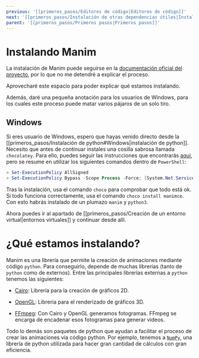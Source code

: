 ```yaml
---
previous: '[[primeros_pasos/Editores de código|Editores de código]]'
next: '[[primeros_pasos/Instalación de otras dependencias útiles|Instalación de otras dependencias útiles]]'
parent: '[[primeros_pasos/Primeros pasos|Primeros pasos]]'
---
```

# Instalando Manim

La instalación de Manim puede seguirse en la [documentación oficial del proyecto](https://docs.manim.community/en/stable/installation.html), por lo que no me detendré a explicar el proceso.

  

Aprovecharé este espacio para poder explicar qué estamos instalando.

  

Además, daré una pequeña anotación para los usuarios de Windows, para los cuales este proceso puede matar varios pájaros de un solo tiro.

  

## Windows

  

Si eres usuario de Windows, espero que hayas venido directo desde la [[primeros_pasos/Instalación de python#Windows|instalación de python]]. Necesito que antes de continuar instales una cosilla sabrosa llamada `chocolatey`. Para ello, puedes seguir las instrucciones que encontrarás [aquí](https://chocolatey.org/install), pero se resume en utilizar los siguientes comandos dentro de `PowerShell`:

  

```powershell title="powershell"
> Set-ExecutionPolicy AllSigned
> Set-ExecutionPolicy Bypass -Scope Process -Force; [System.Net.ServicePointManager]::SecurityProtocol = [System.Net.ServicePointManager]::SecurityProtocol -bor 3072; iex ((New-Object System.Net.WebClient).DownloadString('https://community.chocolatey.org/install.ps1'))
```

  

Tras la instalación, usa el comando `choco` para comprobar que todo está ok. Si todo funciona correctamente, usa el comando `choco install manimce`. Con esto habrás instalado de un plumazo `manim` y `python3`.

  

Ahora puedes ir al apartado de [[primeros_pasos/Creación de un entorno virtual|entornos virtuales]] y continuar desde allí.

  

# ¿Qué estamos instalando?

  

Manim es una librería que permite la creación de animaciones mediante código `python`. Para conseguirlo, depende de muchas librerías (tanto de `python` como de externos). Entre las principales librerías externas a `python` tenemos las siguientes:

  

* [Cairo](https://www.cairographics.org/): Librería para la creación de gráficos 2D.

* [OpenGL](https://www.opengl.org/): Librería para el renderizado de gráficos 3D.

* [FFmpeg](https://ffmpeg.org/): Con Cairo y OpenGL generamos fotogramas. FFmpeg se encarga de encadenar esos fotogramas para generar videos.

  

Todo lo demás son paquetes de python que ayudan a facilitar el proceso de crear las animaciones via código python. Por ejemplo, tenemos a [`NumPy`](https://numpy.org/), una librería de python utilizada para hacer gran cantidad de cálculos con gran eficiencia.